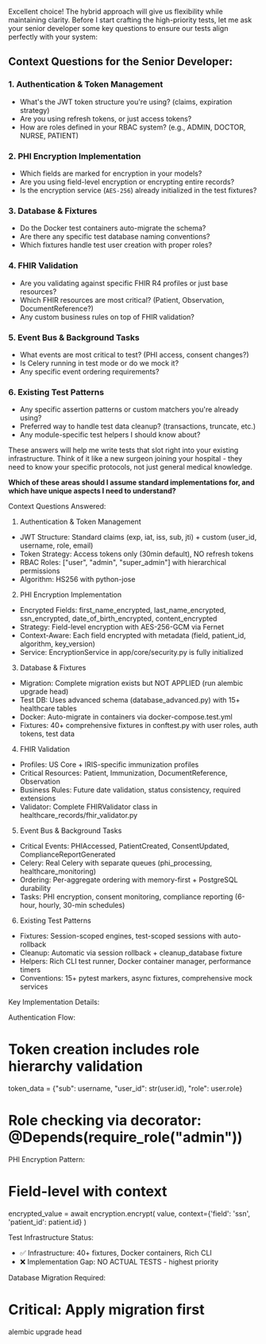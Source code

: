 Excellent choice! The hybrid approach will give us flexibility while maintaining clarity. Before I start crafting the high-priority tests, let me ask your senior developer some key questions to ensure our tests align perfectly with your system:

## Context Questions for the Senior Developer:

### 1. **Authentication & Token Management**
- What's the JWT token structure you're using? (claims, expiration strategy)
- Are you using refresh tokens, or just access tokens?
- How are roles defined in your RBAC system? (e.g., ADMIN, DOCTOR, NURSE, PATIENT)

### 2. **PHI Encryption Implementation**
- Which fields are marked for encryption in your models?
- Are you using field-level encryption or encrypting entire records?
- Is the encryption service (`AES-256`) already initialized in the test fixtures?

### 3. **Database & Fixtures**
- Do the Docker test containers auto-migrate the schema?
- Are there any specific test database naming conventions?
- Which fixtures handle test user creation with proper roles?

### 4. **FHIR Validation**
- Are you validating against specific FHIR R4 profiles or just base resources?
- Which FHIR resources are most critical? (Patient, Observation, DocumentReference?)
- Any custom business rules on top of FHIR validation?

### 5. **Event Bus & Background Tasks**
- What events are most critical to test? (PHI access, consent changes?)
- Is Celery running in test mode or do we mock it?
- Any specific event ordering requirements?

### 6. **Existing Test Patterns**
- Any specific assertion patterns or custom matchers you're already using?
- Preferred way to handle test data cleanup? (transactions, truncate, etc.)
- Any module-specific test helpers I should know about?

These answers will help me write tests that slot right into your existing infrastructure. Think of it like a new surgeon joining your hospital - they need to know your specific protocols, not just general medical knowledge.

**Which of these areas should I assume standard implementations for, and which have unique aspects I need to understand?**

 Context Questions Answered:

  1. Authentication & Token Management

  - JWT Structure: Standard claims (exp, iat, iss, sub, jti) + custom (user_id, username, role, email)
  - Token Strategy: Access tokens only (30min default), NO refresh tokens
  - RBAC Roles: ["user", "admin", "super_admin"] with hierarchical permissions
  - Algorithm: HS256 with python-jose

  2. PHI Encryption Implementation

  - Encrypted Fields: first_name_encrypted, last_name_encrypted, ssn_encrypted, date_of_birth_encrypted, content_encrypted
  - Strategy: Field-level encryption with AES-256-GCM via Fernet
  - Context-Aware: Each field encrypted with metadata (field, patient_id, algorithm, key_version)
  - Service: EncryptionService in app/core/security.py is fully initialized

  3. Database & Fixtures

  - Migration: Complete migration exists but NOT APPLIED (run alembic upgrade head)
  - Test DB: Uses advanced schema (database_advanced.py) with 15+ healthcare tables
  - Docker: Auto-migrate in containers via docker-compose.test.yml
  - Fixtures: 40+ comprehensive fixtures in conftest.py with user roles, auth tokens, test data

  4. FHIR Validation

  - Profiles: US Core + IRIS-specific immunization profiles
  - Critical Resources: Patient, Immunization, DocumentReference, Observation
  - Business Rules: Future date validation, status consistency, required extensions
  - Validator: Complete FHIRValidator class in healthcare_records/fhir_validator.py

  5. Event Bus & Background Tasks

  - Critical Events: PHIAccessed, PatientCreated, ConsentUpdated, ComplianceReportGenerated
  - Celery: Real Celery with separate queues (phi_processing, healthcare_monitoring)
  - Ordering: Per-aggregate ordering with memory-first + PostgreSQL durability
  - Tasks: PHI encryption, consent monitoring, compliance reporting (6-hour, hourly, 30-min schedules)

  6. Existing Test Patterns

  - Fixtures: Session-scoped engines, test-scoped sessions with auto-rollback
  - Cleanup: Automatic via session rollback + cleanup_database fixture
  - Helpers: Rich CLI test runner, Docker container manager, performance timers
  - Conventions: 15+ pytest markers, async fixtures, comprehensive mock services

  Key Implementation Details:

  Authentication Flow:
  # Token creation includes role hierarchy validation
  token_data = {"sub": username, "user_id": str(user.id), "role": user.role}
  # Role checking via decorator: @Depends(require_role("admin"))

  PHI Encryption Pattern:
  # Field-level with context
  encrypted_value = await encryption.encrypt(
      value,
      context={'field': 'ssn', 'patient_id': patient.id}
  )

  Test Infrastructure Status:
  - ✅ Infrastructure: 40+ fixtures, Docker containers, Rich CLI
  - ❌ Implementation Gap: NO ACTUAL TESTS - highest priority

  Database Migration Required:
  # Critical: Apply migration first
  alembic upgrade head